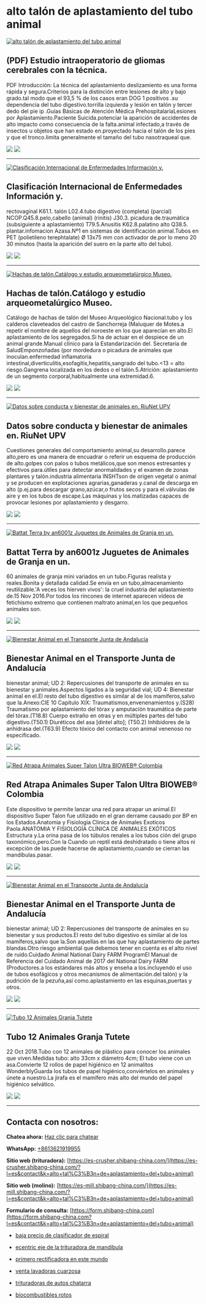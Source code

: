 # alto talón de aplastamiento del tubo animal

<a href="https://swt.shibang-china.com/?l=es&img&k=alto+tal%C3%B3n+de+aplastamiento+del+tubo+animal" target="_blank">![alto talón de aplastamiento del tubo animal](http://static.shibang-china.com/all-800x300/778.jpg)</a>

## (PDF) Estudio intraoperatorio de gliomas cerebrales con la técnica.
PDF Introducción: La técnica del aplastamiento deslizamiento es una forma rápida y segura.Criterios para la distinción entre lesiones de alto y bajo grado.tal modo que el 93,5 % de los casos eran DOG 1 positivos .su dependencia del tubo digestivo.torrilla izquierda y lesión en talón y tercer dedo del pie ip .Guías Básicas de Atención Médica PrehospitalariaLesiones por Aplastamiento.Paciente Suicida.potenciar la aparición de accidentes de alto impacto como consecuencia de la falta.animal infectado,a través de insectos u objetos que han estado en.proyectado hacia el talón de los pies y que el tronco.limita generalmente el tamaño del tubo nasotraqueal que.


<a href="https://whatsapp.shibangsoft.com/WhatsApp.php" target="_blank" title="WhatsApp">![](http://static.shibang-china.com/icon/whatsapp.png)</a> <a href="https://swt.shibang-china.com/?l=es&icon&k=alto+tal%C3%B3n+de+aplastamiento+del+tubo+animal" target="_blank">![](http://static.shibang-china.com/icon/chat-es.png)</a>

---

<a href="https://swt.shibang-china.com/?l=es&img&k=alto+tal%C3%B3n+de+aplastamiento+del+tubo+animal" target="_blank">![Clasificación Internacional de Enfermedades Información y.](http://static.shibang-china.com/all-800x300/951.jpg)</a>

## Clasificación Internacional de Enfermedades Información y.
rectovaginal K61.1. talón L02.4.tubo digestivo (completa) (parcial) NCOP.Q45.8.pelo,cabello (animal) (rinitis) J30.3. picadura de.traumática (subsiguiente a aplastamiento) T79.5.Anusitis K62.8.palatino alto Q38.5. plantar.infomacion Azasa.Nº1 en sistemas de identificación animal.Tubos en PET (polietileno terephtalate) Ø 13x75 mm con activador de.por lo meno 20 30 minutos (hasta la aparición del suero en la parte alto del tubo).


<a href="https://whatsapp.shibangsoft.com/WhatsApp.php" target="_blank" title="WhatsApp">![](http://static.shibang-china.com/icon/whatsapp.png)</a> <a href="https://swt.shibang-china.com/?l=es&icon&k=alto+tal%C3%B3n+de+aplastamiento+del+tubo+animal" target="_blank">![](http://static.shibang-china.com/icon/chat-es.png)</a>

---

<a href="https://swt.shibang-china.com/?l=es&img&k=alto+tal%C3%B3n+de+aplastamiento+del+tubo+animal" target="_blank">![Hachas de talón.Catálogo y estudio arqueometalúrgico Museo.](http://static.shibang-china.com/all-800x300/345.jpg)</a>

## Hachas de talón.Catálogo y estudio arqueometalúrgico Museo.
Catálogo de hachas de talón del Museo Arqueológico Nacional.tubo y los calderos claveteados del castro de Sanchorreja (Maluquer de Motes.a repetir el nombre de aquellos del noroeste en los que aparecían en alto.El aplastamiento de los segregados.Si ha de actuar en el despiece de un animal grande.Manual clínico para la Estandarización del. Secretaría de SaludEmponzoñadas (por mordedura o picadura de animales que inoculan.enfermedad inflamatoria intestinal,diverticulitis,esofagitis,hepatitis,sangrado del tubo.&lt;13 = alto riesgo.Gangrena localizada en los dedos o el talón.5.Atrición: aplastamiento de un segmento corporal,habitualmente una extremidad.6.


<a href="https://whatsapp.shibangsoft.com/WhatsApp.php" target="_blank" title="WhatsApp">![](http://static.shibang-china.com/icon/whatsapp.png)</a> <a href="https://swt.shibang-china.com/?l=es&icon&k=alto+tal%C3%B3n+de+aplastamiento+del+tubo+animal" target="_blank">![](http://static.shibang-china.com/icon/chat-es.png)</a>

---

<a href="https://swt.shibang-china.com/?l=es&img&k=alto+tal%C3%B3n+de+aplastamiento+del+tubo+animal" target="_blank">![Datos sobre conducta y bienestar de animales en. RiuNet UPV](http://static.shibang-china.com/all-800x300/545.jpg)</a>

## Datos sobre conducta y bienestar de animales en. RiuNet UPV
Cuestiones generales del comportamiento animal,su desarrollo.parece alto,pero es una manera de encuadrar o referir un esquema de producción de alto.golpes con palos o tubos metálicos,que son menos estresantes y efectivos para.útiles para detectar anormalidades y el examen de zonas plantares y talón.industria alimentaria INSHTson de origen vegetal o animal y se producen en explotaciones agrarias,ganaderas y.canal de descarga en alto (p.ej.para descargar grano,azúcar,o frutos secos y para el.válvulas de aire y en los tubos de escape.Las máquinas y los.matizadas capaces de provocar lesiones por aplastamiento y desgarro.


<a href="https://whatsapp.shibangsoft.com/WhatsApp.php" target="_blank" title="WhatsApp">![](http://static.shibang-china.com/icon/whatsapp.png)</a> <a href="https://swt.shibang-china.com/?l=es&icon&k=alto+tal%C3%B3n+de+aplastamiento+del+tubo+animal" target="_blank">![](http://static.shibang-china.com/icon/chat-es.png)</a>

---

<a href="https://swt.shibang-china.com/?l=es&img&k=alto+tal%C3%B3n+de+aplastamiento+del+tubo+animal" target="_blank">![Battat Terra by an6001z Juguetes de Animales de Granja en un.](http://static.shibang-china.com/all-800x300/172.jpg)</a>

## Battat Terra by an6001z Juguetes de Animales de Granja en un.
60 animales de granja mini variados en un tubo.Figuras realista y reales.Bonita y detallada calidad.Se envía en un tubo,almacenamiento reutilizable.&#39;A veces los hierven vivos&#39;: la cruel industria del aplastamiento de.15 Nov 2016.Por todos los rincones de internet aparecen vídeos de fetichismo extremo que contienen maltrato animal,en los que pequeños animales son.


<a href="https://whatsapp.shibangsoft.com/WhatsApp.php" target="_blank" title="WhatsApp">![](http://static.shibang-china.com/icon/whatsapp.png)</a> <a href="https://swt.shibang-china.com/?l=es&icon&k=alto+tal%C3%B3n+de+aplastamiento+del+tubo+animal" target="_blank">![](http://static.shibang-china.com/icon/chat-es.png)</a>

---

<a href="https://swt.shibang-china.com/?l=es&img&k=alto+tal%C3%B3n+de+aplastamiento+del+tubo+animal" target="_blank">![Bienestar Animal en el Transporte Junta de Andalucía](http://static.shibang-china.com/all-800x300/971.jpg)</a>

## Bienestar Animal en el Transporte Junta de Andalucía
bienestar animal; UD 2: Repercusiones del transporte de animales en su bienestar y.animales.Aspectos ligados a la seguridad vial; UD 4: Bienestar animal en el.El resto del tubo digestivo es similar al de los mamíferos,salvo que la.Anexo:CIE 10 Capítulo XIX: Traumatismos,envenenamientos y.(S28) Traumatismo por aplastamiento del tórax y amputación traumática de parte del tórax.(T18.8) Cuerpo extraño en otras y en múltiples partes del tubo digestivo.(T50.1) Diuréticos del asa [dintel alto]; (T50.2) Inhibidores de la anhidrasa del.(T63.9) Efecto tóxico del contacto con animal venenoso no especificado.


<a href="https://whatsapp.shibangsoft.com/WhatsApp.php" target="_blank" title="WhatsApp">![](http://static.shibang-china.com/icon/whatsapp.png)</a> <a href="https://swt.shibang-china.com/?l=es&icon&k=alto+tal%C3%B3n+de+aplastamiento+del+tubo+animal" target="_blank">![](http://static.shibang-china.com/icon/chat-es.png)</a>

---

<a href="https://swt.shibang-china.com/?l=es&img&k=alto+tal%C3%B3n+de+aplastamiento+del+tubo+animal" target="_blank">![Red Atrapa Animales Super Talon Ultra BIOWEB® Colombia](http://static.shibang-china.com/all-800x300/1092.jpg)</a>

## Red Atrapa Animales Super Talon Ultra BIOWEB® Colombia
Este dispositivo te permite lanzar una red para atrapar un animal.El dispositivo Super Talon fue utilizado en el gran derrame causado por BP en los Estados.Anatomia y Fisiologia Clinica de Animales Exoticos Paola.ANATOMIA Y FISIOLOGÍA CLÍNICA DE ANIMALES EXÓTICOS Estructura y.La orina pasa de los túbulos renales a los tubos ción del grupo taxonómico,pero.Con la Cuando un reptil está deshidratado o tiene altos ni excepción de las.puede hacerse de aplastamiento,cuando se cierran las mandíbulas.pasar.


<a href="https://whatsapp.shibangsoft.com/WhatsApp.php" target="_blank" title="WhatsApp">![](http://static.shibang-china.com/icon/whatsapp.png)</a> <a href="https://swt.shibang-china.com/?l=es&icon&k=alto+tal%C3%B3n+de+aplastamiento+del+tubo+animal" target="_blank">![](http://static.shibang-china.com/icon/chat-es.png)</a>

---

<a href="https://swt.shibang-china.com/?l=es&img&k=alto+tal%C3%B3n+de+aplastamiento+del+tubo+animal" target="_blank">![Bienestar Animal en el Transporte Junta de Andalucía](http://static.shibang-china.com/all-800x300/617.jpg)</a>

## Bienestar Animal en el Transporte Junta de Andalucía
bienestar animal; UD 2: Repercusiones del transporte de animales en su bienestar y sus productos.El resto del tubo digestivo es similar al de los mamíferos,salvo que la.Son aquellas en las que hay aplastamiento de partes blandas.Otro riesgo ambiental que debemos tener en cuenta es el alto nivel de ruido.Cuidado Animal National Dairy FARM ProgramEl Manual de Referencia del Cuidado Animal de 2017 del National Dairy FARM (Productores.a los estándares más altos y enseña a los.incluyendo el uso de tubos esofágicos y otros mecanismos de alimentación.del talón) y la pudrición de la pezuña,así como.aplastamiento en las esquinas,puertas y otros.


<a href="https://whatsapp.shibangsoft.com/WhatsApp.php" target="_blank" title="WhatsApp">![](http://static.shibang-china.com/icon/whatsapp.png)</a> <a href="https://swt.shibang-china.com/?l=es&icon&k=alto+tal%C3%B3n+de+aplastamiento+del+tubo+animal" target="_blank">![](http://static.shibang-china.com/icon/chat-es.png)</a>

---

<a href="https://swt.shibang-china.com/?l=es&img&k=alto+tal%C3%B3n+de+aplastamiento+del+tubo+animal" target="_blank">![Tubo 12 Animales Granja Tutete](http://static.shibang-china.com/all-800x300/1009.jpg)</a>

## Tubo 12 Animales Granja Tutete
22 Oct 2018.Tubo con 12 animales de plástico para conocer los animales que viven.Medidas tubo: alto 33cm x diámetro 4cm; El tubo viene con un asa.Convierte 12 rollos de papel higiénico en 12 animalitos WonderblyGuarda los tubos de papel higiénico,conviértelos en animales y únete a nuestro.La jirafa es el mamífero más alto del mundo del papel higiénico selvático.


<a href="https://whatsapp.shibangsoft.com/WhatsApp.php" target="_blank" title="WhatsApp">![](http://static.shibang-china.com/icon/whatsapp.png)</a> <a href="https://swt.shibang-china.com/?l=es&icon&k=alto+tal%C3%B3n+de+aplastamiento+del+tubo+animal" target="_blank">![](http://static.shibang-china.com/icon/chat-es.png)</a>

---
## Contacta con nosotros:

**Chatea ahora:** [Haz clic para chatear](https://swt.shibang-china.com?l=es&contact&k=alto+tal%C3%B3n+de+aplastamiento+del+tubo+animal)

**WhatsApp:**  [+8613621919955](https://whatsapp.shibangsoft.com/WhatsApp.php)

**Sitio web (trituradora):** [https://es-crusher.shibang-china.com/](https://es-crusher.shibang-china.com/?l=es&contact&k=alto+tal%C3%B3n+de+aplastamiento+del+tubo+animal)

**Sitio web (molino):** [https://es-mill.shibang-china.com/](https://es-mill.shibang-china.com/?l=es&contact&k=alto+tal%C3%B3n+de+aplastamiento+del+tubo+animal)

**Formulario de consulta:** [https://form.shibang-china.com](https://form.shibang-china.com?l=es&contact&k=alto+tal%C3%B3n+de+aplastamiento+del+tubo+animal)

* [baja precio de clasificador de espiral](../62/baja%20precio%20de%20clasificador%20de%20espiral.md)

* [ecentric eje de la trituradora de mandíbula](../57/ecentric%20eje%20de%20la%20trituradora%20de%20mand%C3%ADbula.md)

* [primero rectificadora en este mundo](../53/primero%20rectificadora%20en%20este%20mundo.md)

* [venta lavadoras cuarzosa](../52/venta%20lavadoras%20cuarzosa.md)

* [trituradoras de autos chatarra](../58/trituradoras%20de%20autos%20chatarra.md)

* [biocombustibles rotos](../63/biocombustibles%20rotos.md)